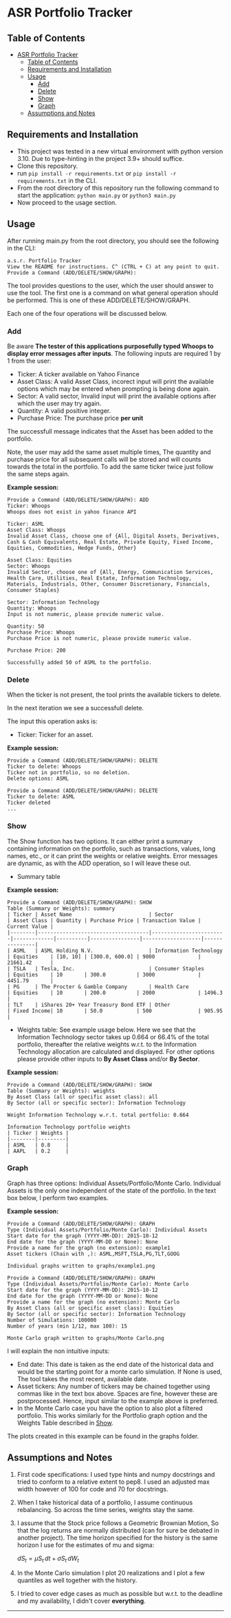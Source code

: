 # ASR Portfolio Tracker

## Table of Contents
- [ASR Portfolio Tracker](#asr-portfolio-tracker)
  - [Table of Contents](#table-of-contents)
  - [Requirements and Installation](#requirements-and-installation)
  - [Usage](#usage)
    - [Add](#add)
    - [Delete](#delete)
    - [Show](#show)
    - [Graph](#graph)
  - [Assumptions and Notes](#assumptions-and-notes)

## Requirements and Installation

- This project was tested in a new virtual environment with python version 3.10. Due to type-hinting in the project 3.9+ should suffice.
- Clone this repository.
- run ```pip install -r requirements.txt``` or ```pip install -r requirements.txt``` in the CLI.
- From the root directory of this repository run the following command to start the application: ```python main.py``` or ```python3 main.py```
- Now proceed to the usage section.

## Usage

After running main.py from the root directory, you should see the following in the CLI:

```
a.s.r. Portfolio Tracker
View the README for instructions. C^ (CTRL + C) at any point to quit.
Provide a Command (ADD/DELETE/SHOW/GRAPH): 
```

The tool provides questions to the user, which the user should answer to use the tool. The first one is a command on what general operation should be performed. This is one of these ADD/DELETE/SHOW/GRAPH.

Each one of the four operations will be discussed below.

### Add

Be aware **The tester of this applications purposefully typed Whoops to display error messages after inputs**.
The following inputs are required 1 by 1 from the user:
- Ticker: A ticker available on Yahoo Finance
- Asset Class: A valid Asset Class, incorect input will print the available options which may be entered when prompting is being done again.
- Sector: A valid sector, Invalid input will print the available options after which the user may try again.
- Quantity: A valid positive integer.
- Purchase Price: The purchase price **per unit**

The successfull message indicates that the Asset has been added to the portfolio.

Note, the user may add the same asset multiple times, The quantity and purchase price for all subsequent calls will be stored and will counts towards the total in the portfolio. To add the same ticker twice just follow the same steps again.

**Example session:**

```
Provide a Command (ADD/DELETE/SHOW/GRAPH): ADD
Ticker: Whoops
Whoops does not exist in yahoo finance API

Ticker: ASML
Asset Class: Whoops
Invalid Asset Class, choose one of {All, Digital Assets, Derivatives, Cash & Cash Equivalents, Real Estate, Private Equity, Fixed Income, Equities, Commodities, Hedge Funds, Other}

Asset Class: Equities
Sector: Whoops
Invalid Sector, choose one of {All, Energy, Communication Services, Health Care, Utilities, Real Estate, Information Technology, Materials, Industrials, Other, Consumer Discretionary, Financials, Consumer Staples}

Sector: Information Technology
Quantity: Whoops
Input is not numeric, please provide numeric value.

Quantity: 50
Purchase Price: Whoops
Purchase Price is not numeric, please provide numeric value.

Purchase Price: 200

Successfully added 50 of ASML to the portfolio.
```

### Delete

When the ticker is not present, the tool prints the available tickers to delete.

In the next iteration we see a successfull delete.

The input this operation asks is:

- Ticker: Ticker for an asset.

**Example session:**

```
Provide a Command (ADD/DELETE/SHOW/GRAPH): DELETE
Ticker to delete: Whoops
Ticker not in portfolio, so no deletion.
Delete options: ASML

Provide a Command (ADD/DELETE/SHOW/GRAPH): DELETE
Ticker to delete: ASML
Ticker deleted
...
```

### Show

The Show function has two options. It can either print a summary containing information on the portfolio, such as transactions, values, long names, etc., or it can print the weights or relative weights. Error messages are dynamic, as with the ADD operation, so I will leave these out.

- Summary table

**Example session:**

```
Provide a Command (ADD/DELETE/SHOW/GRAPH): SHOW
Table (Summary or Weights): summary
| Ticker | Asset Name                         | Sector                 | Asset Class | Quantity | Purchase Price | Transaction Value | Current Value |
|--------|------------------------------------|------------------------|-------------|----------|----------------|-------------------|---------------|
| ASML   | ASML Holding N.V.                  | Information Technology | Equities    | [10, 10] | [300.0, 600.0] | 9000              | 21661.42      |
| TSLA   | Tesla, Inc.                        | Consumer Staples       | Equities    | 10       | 300.0          | 3000              | 4451.79       |
| PG     | The Procter & Gamble Company       | Health Care            | Equities    | 10       | 200.0          | 2000              | 1496.3        |
| TLT    | iShares 20+ Year Treasury Bond ETF | Other                  | Fixed Income| 10       | 50.0           | 500               | 905.95        |
```

-  Weights table: See example usage below. Here we see that the Information Technology sector takes up 0.664 or 66.4\% of the total portfolio, thereafter the relative weights w.r.t. to the Information Technology allocation are calculated and displayed. For other options please provide other inputs to **By Asset Class** and/or **By Sector**.

**Example session:**

```
Provide a Command (ADD/DELETE/SHOW/GRAPH): SHOW
Table (Summary or Weights): weights
By Asset Class (all or specific asset class): all
By Sector (all or specific sector): Information Technology

Weight Information Technology w.r.t. total portfolio: 0.664

Information Technology portfolio weights
| Ticker | Weights |
|--------|---------|
| ASML   | 0.8     |
| AAPL   | 0.2     |
```

### Graph

Graph has three options: Individual Assets/Portfolio/Monte Carlo. Individual Assets is the only one independent of the state of the portfolio. In the text box below, I perform two examples.

**Example session:**

```
Provide a Command (ADD/DELETE/SHOW/GRAPH): GRAPH
Type (Individual Assets/Portfolio/Monte Carlo): Individual Assets
Start date for the graph (YYYY-MM-DD): 2015-10-12
End date for the graph (YYYY-MM-DD or None): None
Provide a name for the graph (no extension): example1
Asset tickers (Chain with ,): ASML,MSFT,TSLA,PG,TLT,GOOG

Individual graphs written to graphs/example1.png

Provide a Command (ADD/DELETE/SHOW/GRAPH): GRAPH
Type (Individual Assets/Portfolio/Monte Carlo): Monte Carlo
Start date for the graph (YYYY-MM-DD): 2015-10-12
End date for the graph (YYYY-MM-DD or None): None
Provide a name for the graph (no extension): Monte Carlo
By Asset Class (all or specific asset class): Equities
By Sector (all or specific sector): Information Technology
Number of Simulations: 100000
Number of years (min 1/12, max 100): 15

Monte Carlo graph written to graphs/Monte Carlo.png
```
 I will explain the non intuitive inputs:

- End date: This date is taken as the end date of the historical data and would be the starting point for a monte carlo simulation. If None is used, The tool takes the most recent, available date.
- Asset tickers: Any number of tickers may be chained together using commas like in the text box above. Spaces are fine, however these are postprocessed. Hence, input similar to the example above is preferred.
- In the Monte Carlo case you have the option to also plot a filtered portfolio. This works similarly for the Portfolio graph option and the Weights Table described in [Show](#show).

The plots created in this example can be found in the graphs folder.



## Assumptions and Notes

1. First code specifications: I used type hints and numpy docstrings and tried to conform to a relative extent to pep8. I used an adjusted max width however of 100 for code and 70 for docstrings.
2. When I take historical data of a portfolio, I assume continuous rebalancing. So across the time series, weights stay the same.
3. I assume that the Stock price follows a Geometric Brownian Motion, So that the log returns are normally distributed (can for sure be debated in another project). The time horizon specified for the history is the same horizon I use for the estimates of mu and sigma:  


    $dS_t = \mu S_t \, dt + \sigma S_t \, dW_t$
4. In the Monte Carlo simulation I plot 20 realizations and I plot a few quantiles as well together with the history.
5. I tried to cover edge cases as much as possible but w.r.t. to the deadline and my availability, I didn't cover **everything**.
---

